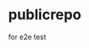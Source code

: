 # publicrepo
for e2e test









































































































